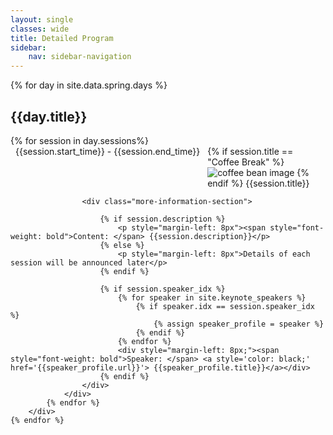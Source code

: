```yaml
---
layout: single
classes: wide
title: Detailed Program
sidebar:
    nav: sidebar-navigation
---
```



<div>
    {% for day in site.data.spring.days %}
        <div class="spring-school-day">
            <h2>{{day.title}}</h2>
            {% for session in day.sessions%}
                <div class="session-box" id="{{session.id}}" style="background-color: {{session.color}}; border-radius: 8px">
                    <div class="session-title" style="display: flex;">
                        <div style="flex-shrink: 0; margin-left: 8px;">{{session.start_time}} - {{session.end_time}}</div>
                        <div style="margin-left: 12px">
                            {% if session.title == "Coffee Break" %}
                                <img class="coffee-break" alt="coffee bean image" src="{{'/assets/img/coffee.png' | relative_url}}">
                            {% endif %}
                            {{session.title}}
                        </div>
                    </div>

                    <div class="more-information-section">
                        
                        {% if session.description %}
                            <p style="margin-left: 8px"><span style="font-weight: bold">Content: </span> {{session.description}}</p>
                        {% else %}
                            <p style="margin-left: 8px">Details of each session will be announced later</p>
                        {% endif %}
                        
                        {% if session.speaker_idx %}
                            {% for speaker in site.keynote_speakers %}
                                {% if speaker.idx == session.speaker_idx %}
                                    {% assign speaker_profile = speaker %}
                                {% endif %}
                            {% endfor %}
                            <div style="margin-left: 8px;"><span style="font-weight: bold">Speaker: </span> <a style='color: black;' href='{{speaker_profile.url}}'> {{speaker_profile.title}}</a></div>
                        {% endif %}
                    </div>
                </div>
            {% endfor %}
        </div>
    {% endfor %}
</div>